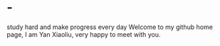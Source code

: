 # -
study hard and make progress every day
Welcome to my github home page, I am Yan Xiaoliu, very happy to meet with you.
